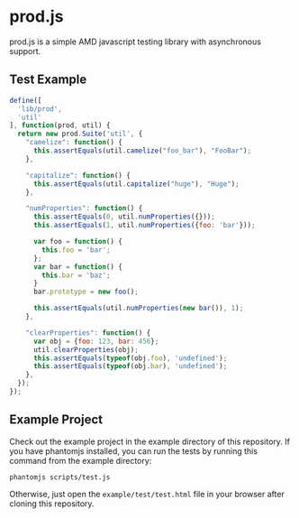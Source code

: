 prod.js
=======

prod.js is a simple AMD javascript testing library with asynchronous support.

Test Example
------------

```javascript
define([
  'lib/prod',
  'util'
], function(prod, util) {
  return new prod.Suite('util', {
    "camelize": function() {
      this.assertEquals(util.camelize("foo_bar"), "FooBar");
    },

    "capitalize": function() {
      this.assertEquals(util.capitalize("huge"), "Huge");
    },

    "numProperties": function() {
      this.assertEquals(0, util.numProperties({}));
      this.assertEquals(1, util.numProperties({foo: 'bar'}));

      var foo = function() {
        this.foo = 'bar';
      };
      var bar = function() {
        this.bar = 'baz';
      }
      bar.prototype = new foo();

      this.assertEquals(util.numProperties(new bar()), 1);
    },

    "clearProperties": function() {
      var obj = {foo: 123, bar: 456};
      util.clearProperties(obj);
      this.assertEquals(typeof(obj.foo), 'undefined');
      this.assertEquals(typeof(obj.bar), 'undefined');
    },
  });
});
```

Example Project
---------------

Check out the example project in the example directory of this
repository. If you have phantomjs installed, you can run the tests
by running this command from the example directory:

    phantomjs scripts/test.js

Otherwise, just open the `example/test/test.html` file in your browser
after cloning this repository.
